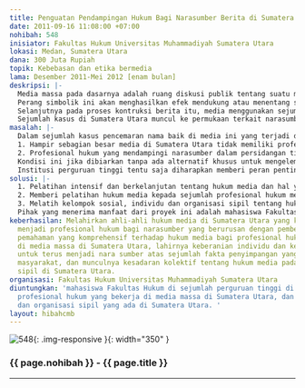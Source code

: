 ```yaml
---
title: Penguatan Pendampingan Hukum Bagi Narasumber Berita di Sumatera Utara
date: 2011-09-16 11:08:00 +07:00
nohibah: 548
inisiator: Fakultas Hukum Universitas Muhammadiyah Sumatera Utara
lokasi: Medan, Sumatera Utara
dana: 300 Juta Rupiah
topik: Kebebasan dan etika bermedia
lama: Desember 2011-Mei 2012 [enam bulan]
deskripsi: |-
  Media massa pada dasarnya adalah ruang diskusi publik tentang suatu masalah yang melibatkan tiga pihak, yaitu wartawan, sumber berita, dan khalayak. Ketiga pihak itu berdasarkan keterlibatannya pada peran sosial masing-masing dan hubungan diantara mereka terbentuk melalui operasionalisasi teks yang mereka konstruksi. Pendekatan framing memandang wacana berita sebagai arena perang simbolik antara pihak-pihak yang berkepentingan dengan pokok-pokok persoalan wacana. Setiap pihak menggunakan bahasa simbolik atau retorika dengan konotasi tertentu untuk menonjolkan klaim, konstruksi sosial, dan definisi masing-masing tentang peristiwa atau masalah itu, dan kecenderungan media juga dipengaruhi oleh oleh sumber elit yang diwawancarai.
  Perang simbolik ini akan menghasilkan efek mendukung atau menentang suatu isu. George Junus Aditjondro pernah menulis, dalam wacana berita, pihak-pihak yang bersengketa dalam kasus tersebut masing-masing berusaha menampilkan sisi-sisi informasi yang ingin ditonjolkan (sambil menyembunyikan sisi-sisi yang lain), sambil mengaksentuasikan kesahihan pandangannya dengan mengacu pada pengetahuan, ketidaktahuan, serta perasaan pembaca.
  Selanjutnya pada proses kontruksi berita itu, media menggunakan sejumlah narasumber yang dianggap memiliki kompetensi atas masalah yang ingin diangkat ke permukaan. Berbagai pilihan narasumber tersebut dibutuhkan media untuk mampu berkompetisi dalam percaturan media. Akan tetapi dalam pilihan narasumber tersebut kerap muncul masalah besar dalam berita yang ditampilkan : narasumber tidak dilindungi secara hukum, terutama oleh media yang menjadikannya sebagai sumber berita. Media cenderung ’lepas tangan’ saat narasumber kemudian dijerat berbagai pasal pencemaran nama baik.
  Sejumlah kasus di Sumatera Utara muncul ke permukaan terkait narasumber yang dijerat pasal-pasal pencemaran nama baik. Yang lebih ironis, narasumber yang mencoba membeberkan fakta penyimpangan justeru mengalami kekerasan, baik yang dilakukan oleh individu maupun kelompok-kelompok sipil yang teroganisir. Alhasil kondisi ini memaksa narasumber tidak memiliki keberanian kuat dalam membeberkan fakta penyimpangan yang diketahuinya. Sehingga berbaga praktik penyimpangan yang terjadi di masyarakat akhirnya berlangsung mulus karena ketidakberanian nara sumber membeberkan fakta tersebut
masalah: |-
  Dalam sejumlah kasus pencemaran nama baik di media ini yang terjadi di Sumatera Utara, narasumber seringkali dikalahkan dalam persidangan. Mereka tidak memiliki kekuatan untuk membela diri karena dilemahkan oleh sistem peradilan yang nyaris tidak memiliki kecakapan khusus dalam sengketa media. Hal ini terutama disebabkan dua faktor besar, yakni:
  1. Hampir sebagian besar media di Sumatera Utara tidak memiliki profesional hukum yang mempunyai kecakapan khusus dalam persoalan media.
  2. Profesional hukum yang mendampingi narasumber dalam persidangan tidak mempunyai keahlian khusus dalam persoalan media.
  Kondisi ini jika dibiarkan tanpa ada alternatif khusus untuk mengelemirnya maka dikuatirkan akan semakin menambah daftar narasumber yang dikalahkan di persidangan. Muaranya tentu saja melahirkan narasumber yang tidak memiliki keberanian dalam membeberkan fakta ke media.
  Institusi perguruan tinggi tentu saja diharapkan memberi peran penting dalam kasus seperti ini. Fakultas Hukum Universitas Muhammadiyah Sumatera Utara (UMSU) memandang perlu penguatan yang sistemik dan berkesinambungan dalam upaya memberi perlindungan khusus terhadap narasumber dan tentunya juga terhadap media itu sendiri. Oleh karenanya diperlukan beberapa konsep untuk memberi penguatan pendampingan hukum terhadap narasumber media di Sumatera Utara.
solusi: |-
  1. Pelatihan intensif dan berkelanjutan tentang hukum media dan hal yang terkait di dalamnya kepada mahasiswa Fakultas Hukum diberbagai perguruan tinggi di Sumatera Utara.
  2. Memberi pelatihan hukum media kepada sejumlah profesional hukum media di Sumatera Utara.
  3. Melatih kelompok sosial, individu dan organisasi sipil tentang hukum media.
  Pihak yang menerima manfaat dari proyek ini adalah mahasiswa Fakultas Hukum di sejumlah perguruan tinggi di Sumatera Utara, profesional hukum yang bekerja di media massa di Sumatera Utara, dan individu, kelompok dan organisasi sipil yang ada di Sumatera Utara.
keberhasilan: Melahirkan ahli-ahli hukum media di Sumatera Utara yang kelak mampu
  menjadi profesional hukum bagi narasumber yang berurusan dengan pemberitaan media,
  pemahaman yang komprehensif terhadap hukum media bagi profesional hukum yang bekerja
  di media massa di Sumatera Utara, lahirnya keberanian individu dan kelompok sosial
  untuk terus menjadi nara sumber atas sejumlah fakta penyimpangan yang terjadi di
  masyarakat, dan munculnya kesadaran kolektif tentang hukum media pada organisasi
  sipil di Sumatera Utara.
organisasi: Fakultas Hukum Universitas Muhammadiyah Sumatera Utara
diuntungkan: 'mahasiswa Fakultas Hukum di sejumlah perguruan tinggi di Sumatera Utara,
  profesional hukum yang bekerja di media massa di Sumatera Utara, dan individu, kelompok
  dan organisasi sipil yang ada di Sumatera Utara. '
layout: hibahcmb
---
```


![548](/static/img/hibahcmb/548.png){: .img-responsive }{: width="350" }

### {{ page.nohibah }} - {{ page.title }}

---

